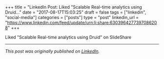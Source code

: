 +++
title = "LinkedIn Post: Liked "Scalable Real-time analytics using Druid..."
date = "2017-08-17T15:03:25"
draft = false
tags = ["linkedin", "social-media"]
categories = ["posts"]
type = "post"
linkedin_url = "https://www.linkedin.com/feed/update/urn:li:share:6303964277397086208"
+++

Liked "Scalable Real-time analytics using Druid" on SlideShare

---

*This post was originally published on [LinkedIn](https://www.linkedin.com/in/adrianmoreno/recent-activity/all/).*